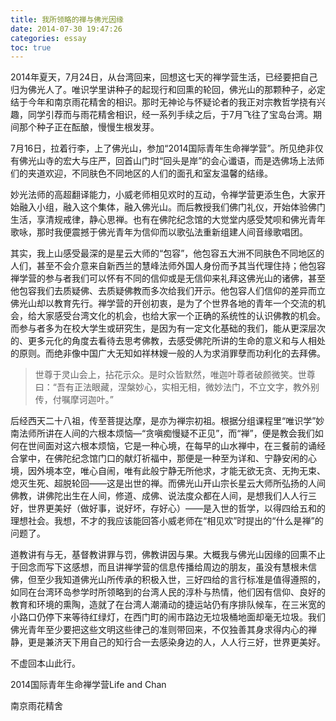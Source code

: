 ```yaml
---
title: 我所领略的禅与佛光因缘
date: 2014-07-30 19:47:26
categories: essay
toc: true
---
```



2014年夏天，7月24日，从台湾回来，回想这七天的禅学营生活，已经要把自己归为佛光人了。唯识学里讲种子的起现行和回熏的轮回，佛光山的那颗种子，必定结于今年和南京雨花精舍的相识。那时无神论与怀疑论者的我正对宗教哲学挠有兴趣，同学引荐而与雨花精舍相识，经一系列手续之后，于7月飞往了宝岛台湾。期间那个种子正在酝酿，慢慢生根发芽。
<!-- more -->

7月16日，拉着行李，上了佛光山，参加“2014国际青年生命禅学营”。所见绝非仅有佛光山寺的宏大与庄严，回首山门时“回头是岸”的会心谶语，而是选佛场上法师们的夹道欢迎，不同肤色不同地区的人们的面孔和室友温馨的结缘。

妙光法师的高超翻译能力，小威老师相见欢时的互动，令禅学营更添生色，大家开始融入小组，融入这个集体，融入佛光山。而后教授我们佛门礼仪，开始体验佛门生活，享清规戒律，静心思禅。也有在佛陀纪念馆的大觉堂内感受梵呗和佛光青年歌咏，那时我便震撼于佛光青年为信仰而以歌弘法重新组建人间音缘歌唱团。

其实，我上山感受最深的是星云大师的“包容”，他包容五大洲不同肤色不同地区的人们，甚至不会介意来自新西兰的慧峰法师外国人身份而予其当代理住持；他包容禅学营的参与者我们可以怀有不同的信仰或是无信仰来礼拜这佛光山的诸佛，甚至他包容我们去质疑佛、去质疑佛教而多次给我们开示。他包容人们信仰的差异而立佛光山却以教育先行。禅学营的开创初衷，是为了个世界各地的青年一个交流的机会，给大家感受台湾文化的机会，也给大家一个正确的系统性的认识佛教的机会。而参与者多为在校大学生或研究生，是因为有一定文化基础的我们，能从更深层次的、更多元化的角度去看待去思考佛教，去感受佛陀所讲的生命的意义和与人相处的原则。而绝非像中国广大无知如祥林嫂一般的人为求消罪孽而功利化的去拜佛。


>世尊于灵山会上，拈花示众。是时众皆默然，唯迦叶尊者破颜微笑。世尊曰：“吾有正法眼藏，涅槃妙心，实相无相，微妙法门，不立文字，教外别传，付嘱摩诃迦叶。”

后经西天二十八祖，传至菩提达摩，是亦为禅宗初祖。根据分组课程里“唯识学”妙南法师所讲在人间的六根本烦恼—“贪嗔痴慢疑不正见”，而“禅”，便是教会我们如何在世间面对这六根本烦恼，它是一种心境，在每早的山水禅中，在三餐前的诵经合掌中，在佛陀纪念馆门口的献灯祈福中，那便是一种至为详和、宁静安闲的心境，因外境本空，唯心自闹，唯有此般宁静无所他求，才能无欲无贪、无拘无束、熄灭生死、超脱轮回——这是出世的禅。而佛光山开山宗长星云大师所弘扬的人间佛教，讲佛陀出生在人间，修道、成佛、说法度众都在人间，是想我们人人行三好，世界更美好（做好事，说好坏，存好心）——是入世的哲学，以得四给五和的理想社会。我想，不才的我应该能回答小威老师在“相见欢”时提出的“什么是禅”的问题了。


道教讲有与无，基督教讲罪与罚，佛教讲因与果。大概我与佛光山因缘的回熏不止于回念而写下这感想，而且讲禅学营的信息传播给周边的朋友，虽没有慧根未信佛，但至少我知道佛光山所传承的积极入世，三好四给的言行标准是值得遵照的，如同在台湾环岛参学时所领略到的台湾人民的淳朴与热情，他们因有信仰、良好的教育和环境的熏陶，造就了在台湾人潮涌动的捷运站仍有序排队候车，在三米宽的小路口仍停下来等待红绿灯，在西门町的闹市路边无垃圾桶地面却毫无垃圾。我们佛光青年至少要把这些文明这些律己的准则带回来，不仅独善其身求得内心的禅静，更是兼济天下用自己的知行合一去感染身边的人，人人行三好，世界更美好。

不虚回本山此行。


2014国际青年生命禅学营Life and Chan

南京雨花精舍